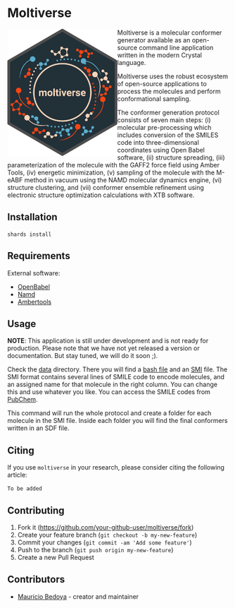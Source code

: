 # Moltiverse

[<img align="left" src="./assets/moltiverse_logo_color_hex_transparent.png" width="250" />](./assets/moltiverse_logo_color_hex_transparent.png) Moltiverse is a molecular conformer generator available as an open-source command line application written in the modern Crystal language. 

Moltiverse uses the robust ecosystem of open-source applications to process the molecules and perform conformational sampling. 

The conformer generation protocol consists of seven main steps: (i) molecular pre-processing which includes conversion of the SMILES code into three-dimensional coordinates using Open Babel software, (ii) structure spreading, (iii) parameterization of the molecule with the GAFF2 force field using Amber Tools, (iv) energetic minimization, (v) sampling of the molecule with the M-eABF method in vacuum using the NAMD molecular dynamics engine, (vi) structure clustering, and (vii) conformer ensemble refinement using electronic structure optimization calculations with XTB software. 



## Installation

```
shards install
```

## Requirements
External software:
- [OpenBabel](https://openbabel.org)
- [Namd](https://www.ks.uiuc.edu/Research/namd/)
- [Ambertools](https://ambermd.org/AmberTools.php)

## Usage

**NOTE**: This application is still under development and is not ready for production. 
Please note that we have not yet released a version or documentation. But stay tuned, we will do it soon ;).

Check the [data](/data) directory. There you will find a [bash file](/data/run.sh) and an [SMI](/data/molecules.smi) file. The SMI format contains several lines of SMILE code to encode molecules, and an assigned name for that molecule in the right column. You can change this and use whatever you like.
You can access the SMILE codes from [PubChem](https://pubchem.ncbi.nlm.nih.gov/).

This command will run the whole protocol and create a folder for each molecule in the SMI file. Inside each folder you will find the final conformers written in an SDF file.

## Citing

If you use `moltiverse` in your research, please consider citing the
following article:

    To be added


## Contributing

1. Fork it (<https://github.com/your-github-user/moltiverse/fork>)
2. Create your feature branch (`git checkout -b my-new-feature`)
3. Commit your changes (`git commit -am 'Add some feature'`)
4. Push to the branch (`git push origin my-new-feature`)
5. Create a new Pull Request

## Contributors

- [Mauricio Bedoya](https://github.com/your-github-user) - creator and maintainer

